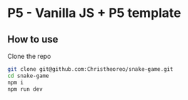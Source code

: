 # P5 - Vanilla JS + P5 template

## How to use

Clone the repo

```bash
git clone git@github.com:Christheoreo/snake-game.git
cd snake-game
npm i
npm run dev
```
